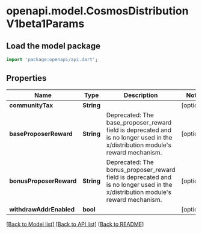 # openapi.model.CosmosDistributionV1beta1Params

## Load the model package
```dart
import 'package:openapi/api.dart';
```

## Properties
Name | Type | Description | Notes
------------ | ------------- | ------------- | -------------
**communityTax** | **String** |  | [optional] 
**baseProposerReward** | **String** | Deprecated: The base_proposer_reward field is deprecated and is no longer used in the x/distribution module's reward mechanism. | [optional] 
**bonusProposerReward** | **String** | Deprecated: The bonus_proposer_reward field is deprecated and is no longer used in the x/distribution module's reward mechanism. | [optional] 
**withdrawAddrEnabled** | **bool** |  | [optional] 

[[Back to Model list]](../README.md#documentation-for-models) [[Back to API list]](../README.md#documentation-for-api-endpoints) [[Back to README]](../README.md)


